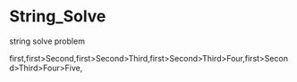 # String_Solve
string solve problem

first,first>Second,first>Second>Third,first>Second>Third>Four,first>Second>Third>Four>Five,
